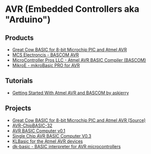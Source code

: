 # AVR (Embedded Controllers aka "Arduino")

## Products

- [Great Cow BASIC for 8-bit Microchip PIC and Atmel AVR](http://gcbasic.sourceforge.net/Typesetter/index.php/Home)
- [MCS Electroncis - BASCOM AVR](https://www.mcselec.com/index.php?page=shop.product_details&flypage=shop.flypage&product_id=262&category_id=5&option=com_phpshop&Itemid=1
)
- [MicroController Pros LLC - Atmel AVR BASIC Compiler (BASCOM)](http://microcontrollershop.com/product_info.php?products_id=352)
- [MikroE - mikroBasic PRO for AVR](https://www.mikroe.com/mikrobasic-avr)

## Tutorials

- [Getting Started With Atmel AVR and BASCOM by askjerry](https://www.instructables.com/id/Getting-Started-with-Atmel-AVR-and-BASCOM/)

## Projects

- [Great Cow BASIC for 8-bit Microchip PIC and Atmel AVR (Source)](https://sourceforge.net/p/gcbasic/code/HEAD/tree/)
- [AVR-ChipBASIC-32](http://www.jcwolfram.de/projekte/avr/chipbasic32/main.php)
- [AVR BASIC Computer v0.1](https://github.com/fuzzymannerz/AVR-BASIC-Computer)
- [Single Chip AVR BASIC Computer V0.3](https://hackaday.io/project/2428-single-chip-avr-basic-computer-v03)
- [KLBasic for the Atmel AVR devices](https://www.seanet.com/~karllunt/klbasic_main.html)
- [dk-basic - BASIC interpreter for AVR microcontrollers](https://code.google.com/archive/p/dk-basic/)
